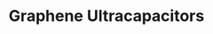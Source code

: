 ---
layout: post
title: Graphene Ultracapacitors
external: [[compass, 'http://ultracapacitors.herokuapp.com'], [github, 'http://www.github.com/EnigMoiD/Ultracap-Site']]

importance: 1

short: stuff-ultracaps
banner-position: .4
team: 4
specs: [
[code-fork, ['JavaScript', 'd3.js', 'Heroku']],
[bolt, 'UltraCaps'],
[flask, ['Graphene Oxide?']]
]

header: ["We researched graphene ultracapacitors and tried to make our own graphene.","We also compared graphene ultracapacitors to different forms of energy storage, and tried to imagine a future powered by small, light, instantly-charging batteries. We also looked at current-technology supercapacitors with an SEM to see how they deteriorated over a lifetime of use."]
---